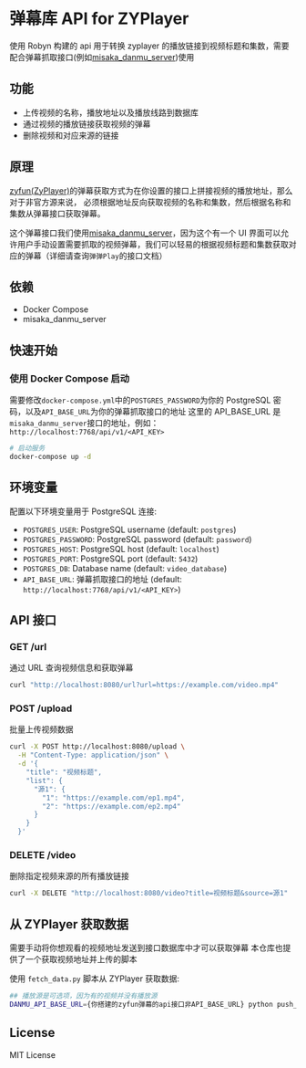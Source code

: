 # 弹幕库 API for ZYPlayer

使用 Robyn 构建的 api 用于转换 zyplayer 的播放链接到视频标题和集数，需要配合弹幕抓取接口(例如[misaka_danmu_server](https://github.com/l429609201/misaka_danmu_server))使用

## 功能

- 上传视频的名称，播放地址以及播放线路到数据库
- 通过视频的播放链接获取视频的弹幕
- 删除视频和对应来源的链接

## 原理

[zyfun(ZyPlayer)](https://github.com/Hiram-Wong/ZyPlayer)的弹幕获取方式为在你设置的接口上拼接视频的播放地址，那么对于非官方源来说，
必须根据地址反向获取视频的名称和集数，然后根据名称和集数从弹幕接口获取弹幕。

这个弹幕接口我们使用[misaka_danmu_server](https://github.com/l429609201/misaka_danmu_server)，因为这个有一个 UI 界面可以允许用户手动设置需要抓取的视频弹幕，我们可以轻易的根据视频标题和集数获取对应的弹幕（详细请查询`弹弹Play`的接口文档）

## 依赖

- Docker Compose
- misaka_danmu_server

## 快速开始

### 使用 Docker Compose 启动

需要修改`docker-compose.yml`中的`POSTGRES_PASSWORD`为你的 PostgreSQL 密码，以及`API_BASE_URL`为你的弹幕抓取接口的地址
这里的 API_BASE_URL 是`misaka_danmu_server`接口的地址，例如：`http://localhost:7768/api/v1/<API_KEY>`

```bash
# 启动服务
docker-compose up -d
```

## 环境变量

配置以下环境变量用于 PostgreSQL 连接:

- `POSTGRES_USER`: PostgreSQL username (default: `postgres`)
- `POSTGRES_PASSWORD`: PostgreSQL password (default: `password`)
- `POSTGRES_HOST`: PostgreSQL host (default: `localhost`)
- `POSTGRES_PORT`: PostgreSQL port (default: `5432`)
- `POSTGRES_DB`: Database name (default: `video_database`)
- `API_BASE_URL`: 弹幕抓取接口的地址 (default: `http://localhost:7768/api/v1/<API_KEY>`)

## API 接口

### GET /url

通过 URL 查询视频信息和获取弹幕

```bash
curl "http://localhost:8080/url?url=https://example.com/video.mp4"
```

### POST /upload

批量上传视频数据

```bash
curl -X POST http://localhost:8080/upload \
  -H "Content-Type: application/json" \
  -d '{
    "title": "视频标题",
    "list": {
      "源1": {
        "1": "https://example.com/ep1.mp4",
        "2": "https://example.com/ep2.mp4"
      }
    }
  }'
```

### DELETE /video

删除指定视频来源的所有播放链接

```bash
curl -X DELETE "http://localhost:8080/video?title=视频标题&source=源1"
```

## 从 ZYPlayer 获取数据

需要手动将你想观看的视频地址发送到接口数据库中才可以获取弹幕
本仓库也提供了一个获取视频地址并上传的脚本

使用 `fetch_data.py` 脚本从 ZYPlayer 获取数据:

```bash
## 播放源是可选项，因为有的视频并没有播放源
DANMU_API_BASE_URL={你搭建的zyfun弹幕的api接口非API_BASE_URL} python push_data_to_DB.py -s "视频源名称" -f "影片名称" [-j "播放源"]
```

## License

MIT License
